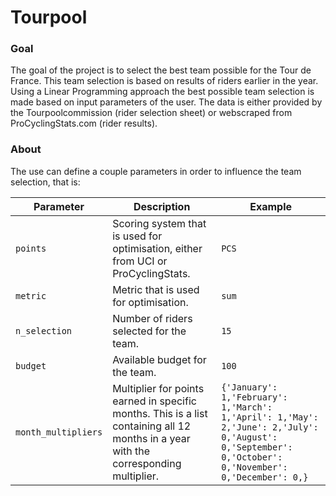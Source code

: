 # Tourpool

### Goal

The goal of the project is to select the best team possible for the Tour de France. This team selection is based on results of riders earlier in the year. Using a Linear Programming approach the best possible team selection is made based on input parameters of the user. The data is either provided by the Tourpoolcommission (rider selection sheet) or webscraped from ProCyclingStats.com (rider results).

### About

The use can define a couple parameters in order to influence the team selection, that is:

|Parameter|Description|Example|
|---|---|---|
|`points`|Scoring system that is used for optimisation, either from UCI or ProCyclingStats.|`PCS`|
|`metric`|Metric that is used for optimisation.|`sum`|
|`n_selection`|Number of riders selected for the team.|`15`|
|`budget`|Available budget for the team.|`100`|
|`month_multipliers`|Multiplier for points earned in specific months. This is a list containing all 12 months in a year with the corresponding multiplier.|`{'January': 1,'February': 1,'March': 1,'April': 1,'May': 2,'June': 2,'July': 0,'August': 0,'September': 0,'October': 0,'November': 0,'December': 0,}`|
